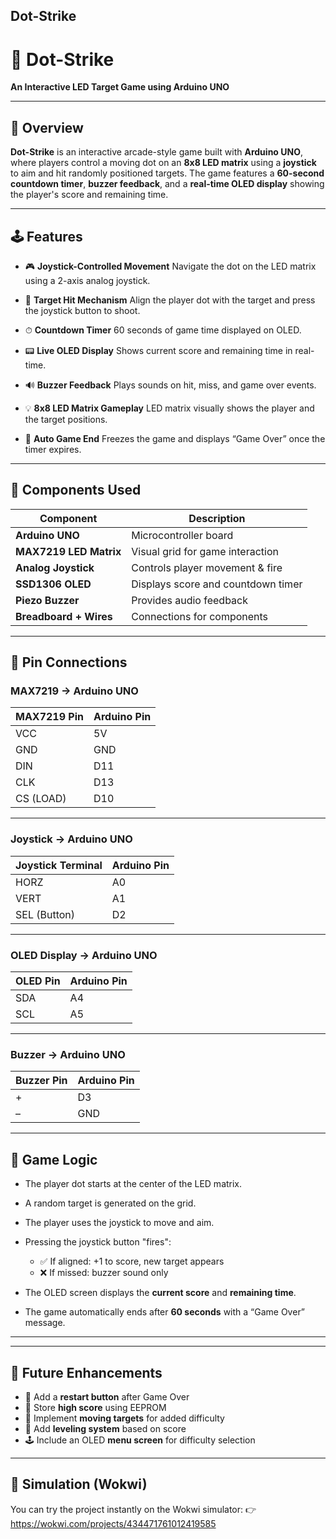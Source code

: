 **Dot-Strike**
---

# 🎯 Dot-Strike

**An Interactive LED Target Game using Arduino UNO**

---

## 📘 Overview

**Dot-Strike** is an interactive arcade-style game built with **Arduino UNO**, where players control a moving dot on an **8x8 LED matrix** using a **joystick** to aim and hit randomly positioned targets. The game features a **60-second countdown timer**, **buzzer feedback**, and a **real-time OLED display** showing the player's score and remaining time.

---

## 🕹️ Features

* 🎮 **Joystick-Controlled Movement**
  Navigate the dot on the LED matrix using a 2-axis analog joystick.

* 🎯 **Target Hit Mechanism**
  Align the player dot with the target and press the joystick button to shoot.

* ⏱ **Countdown Timer**
  60 seconds of game time displayed on OLED.

* 📟 **Live OLED Display**
  Shows current score and remaining time in real-time.

* 🔊 **Buzzer Feedback**
  Plays sounds on hit, miss, and game over events.

* 💡 **8x8 LED Matrix Gameplay**
  LED matrix visually shows the player and the target positions.

* 🚫 **Auto Game End**
  Freezes the game and displays “Game Over” once the timer expires.

---

## 🧩 Components Used

| Component              | Description                        |
| ---------------------- | ---------------------------------- |
| **Arduino UNO**        | Microcontroller board              |
| **MAX7219 LED Matrix** | Visual grid for game interaction   |
| **Analog Joystick**    | Controls player movement & fire    |
| **SSD1306 OLED**       | Displays score and countdown timer |
| **Piezo Buzzer**       | Provides audio feedback            |
| **Breadboard + Wires** | Connections for components         |

---

## 🔌 Pin Connections

### MAX7219 → Arduino UNO

| MAX7219 Pin | Arduino Pin |
| ----------- | ----------- |
| VCC         | 5V          |
| GND         | GND         |
| DIN         | D11         |
| CLK         | D13         |
| CS (LOAD)   | D10         |

---

### Joystick → Arduino UNO

| Joystick Terminal | Arduino Pin |
| ----------------- | ----------- |
| HORZ              | A0          |
| VERT              | A1          |
| SEL (Button)      | D2          |

---

### OLED Display → Arduino UNO

| OLED Pin | Arduino Pin |
| -------- | ----------- |
| SDA      | A4          |
| SCL      | A5          |

---

### Buzzer → Arduino UNO

| Buzzer Pin | Arduino Pin |
| ---------- | ----------- |
| +          | D3          |
| –          | GND         |

---

## 🧠 Game Logic

* The player dot starts at the center of the LED matrix.
* A random target is generated on the grid.
* The player uses the joystick to move and aim.
* Pressing the joystick button "fires":

  * ✅ If aligned: +1 to score, new target appears
  * ❌ If missed: buzzer sound only
* The OLED screen displays the **current score** and **remaining time**.
* The game automatically ends after **60 seconds** with a “Game Over” message.

---

---

## 🔧 Future Enhancements

* 🔁 Add a **restart button** after Game Over
* 💾 Store **high score** using EEPROM
* 🔄 Implement **moving targets** for added difficulty
* 🧩 Add **leveling system** based on score
* 🕹️ Include an OLED **menu screen** for difficulty selection

---

## 🧪 Simulation (Wokwi)

You can try the project instantly on the Wokwi simulator:
👉 https://wokwi.com/projects/434471761012419585


